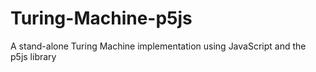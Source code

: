 # Turing-Machine-p5js
A stand-alone Turing Machine implementation using JavaScript and the p5js library
